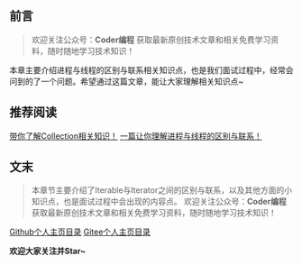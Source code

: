 ## 前言
> 欢迎关注公众号：**Coder编程**
> 获取最新原创技术文章和相关免费学习资料，随时随地学习技术知识！

本章主要介绍进程与线程的区别与联系相关知识点，也是我们面试过程中，经常会问到的了一个问题。希望通过这篇文章，能让大家理解相关知识点~



## 推荐阅读
[带你了解Collection相关知识！](03-java-base/Collection.md)
[一篇让你理解进程与线程的区别与联系！](03-java-base/ProcessAndThread.md)

## 文末

>本章节主要介绍了Iterable与Iterator之间的区别与联系，以及其他方面的小知识点，也是面试过程中会出现的内容点。
欢迎关注公众号：**Coder编程**
获取最新原创技术文章和相关免费学习资料，随时随地学习技术知识！

[Github个人主页目录](https://github.com/CoderMerlin/coder-programming)
[Gitee个人主页目录](https://gitee.com/573059382/coder-programming)

**欢迎大家关注并Star~**